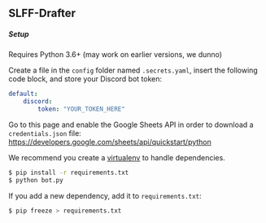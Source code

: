 ## SLFF-Drafter


##### Setup

Requires Python 3.6+ (may work on earlier versions, we dunno)

Create a file in the `config` folder named `.secrets.yaml`, insert the following code block, and store your Discord bot token:

```yaml
default:	
    discord:	
        token: "YOUR_TOKEN_HERE" 
```

Go to this page and enable the Google Sheets API in order to download a `credentials.json` file:
https://developers.google.com/sheets/api/quickstart/python


We recommend you create a [virtualenv](https://virtualenv.pypa.io/en/latest/) to handle dependencies.

```bash
$ pip install -r requirements.txt
$ python bot.py
```

If you add a new dependency, add it to `requirements.txt`:

```bash
$ pip freeze > requirements.txt
```
